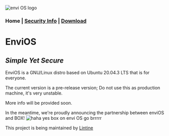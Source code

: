 ![envi OS logo](https://cdn.discordapp.com/attachments/877278030203088960/894623761410695178/unknown.png "EnviOS Logo")
### Home | [Security Info](https://lintine.github.io/EnviOS/SECURITY) | [Download](https://lintine.github.io/EnviOS/DOWNLOAD)
# EnviOS
## _Simple Yet Secure_
EnviOS is a GNU/Linux distro based on Ubuntu 20.04.3 LTS that is for everyone.

The current version is a pre-release version;
	Do not use this as production machine, it's very unstable.

More info will be provided soon.

In the meantime, we're proudly announcing the partnership between enviOS and BOX!
![haha yes box on envi OS go brrrrr](https://media.discordapp.net/attachments/879400819861127169/895321138937344050/boxonenvios.png "Partnership Icon")









This project is being maintained by [Lintine](https://lintine.github.io/)
